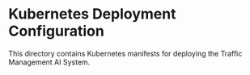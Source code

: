 # Kubernetes Deployment Configuration

This directory contains Kubernetes manifests for deploying the Traffic Management AI System.
